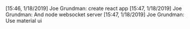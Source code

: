 


[15:46, 1/18/2019] Joe Grundman: create react app
[15:47, 1/18/2019] Joe Grundman: And node websocket server
[15:47, 1/18/2019] Joe Grundman: Use material ui 